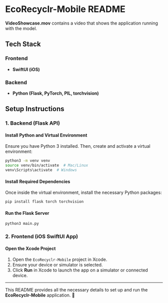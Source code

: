 # EcoRecyclr-Mobile README

**VideoShowcase.mov** contains a video that shows the application running with the model.

## Tech Stack
### Frontend
- **SwiftUI (iOS)**

### Backend
- **Python (Flask, PyTorch, PIL, torchvision)**

## Setup Instructions

### 1. Backend (Flask API)
#### Install Python and Virtual Environment
Ensure you have Python 3 installed. Then, create and activate a virtual environment:
```sh
python3 -m venv venv
source venv/bin/activate  # Mac/Linux
venv\Scripts\activate  # Windows
```

#### Install Required Dependencies
Once inside the virtual environment, install the necessary Python packages:
```sh
pip install flask torch torchvision
```

#### Run the Flask Server
```sh
python3 main.py
```

### 2. Frontend (iOS SwiftUI App)
#### Open the Xcode Project
1. Open the `EcoRecyclr-Mobile` project in Xcode.
2. Ensure your device or simulator is selected.
3. Click **Run** in Xcode to launch the app on a simulator or connected device.

---
This README provides all the necessary details to set up and run the **EcoRecyclr-Mobile** application. 🚀

